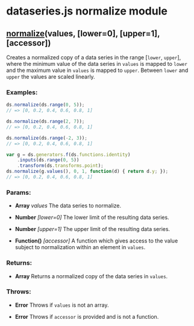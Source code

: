 

# dataseries.js normalize module

## <a name="wiki-normalize" href="#">normalize</a>(values, [lower=0], [upper=1], [accessor])

Creates a normalized copy of a data series in the range [`lower`, `upper`], where the minimum value
of the data series in `values` is mapped to `lower` and the maximum value in `values` is mapped to
`upper`. Between `lower` and `upper` the values are scaled linearly.

### Examples:

```javascript
ds.normalize(ds.range(0, 5));
// => [0, 0.2, 0.4, 0.6, 0.8, 1]

ds.normalize(ds.range(2, 7));
// => [0, 0.2, 0.4, 0.6, 0.8, 1]

ds.normalize(ds.range(-2, 3));
// => [0, 0.2, 0.4, 0.6, 0.8, 1]

var g = ds.generators.f(ds.functions.identity)
    .inputs(ds.range(0, 5))
    .transform(ds.transforms.point);
ds.normalize(g.values(), 0, 1, function(d) { return d.y; });
// => [0, 0.2, 0.4, 0.6, 0.8, 1]
```

### Params:

* **Array** *values* The data series to normalize.

* **Number** *[lower=0]* The lower limit of the resulting data series.

* **Number** *[upper=1]* The upper limit of the resulting data series.

* **Function()** *[accessor]* A function which gives access to the value subject to normalization within an element in `values`.

### Returns:

* **Array** Returns a normalized copy of the data series in `values`.

### Throws:

* **Error** Throws if `values` is not an array.

* **Error** Throws if `accessor` is provided and is not a function.
